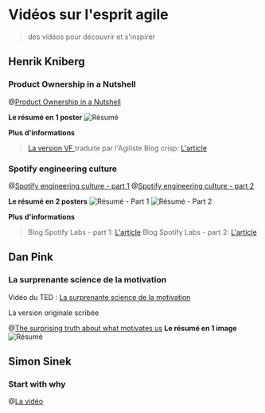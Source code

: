 # Vidéos sur l'esprit agile
> des vidéos pour découvrir et s'inspirer

## Henrik Kniberg

### Product Ownership in a Nutshell
@[Product Ownership in a Nutshell](https://www.youtube.com/watch?v=vkYEqz_MA5Y )

**Le résumé en 1 poster**
![Résumé](http://itsadeliverything.com/wordpress/images//Agile-Product-Ownership-in-a-Nutshell-drawing-by-Henrik-Kniberg.png)


**Plus d'informations**
>[La version VF ](http://www.agiliste.fr/lagilite-metier-en-2-mots/) traduite par l'Agiliste
>Blog crisp:  [L'article](http://blog.crisp.se/2012/10/25/henrikkniberg/agile-product-ownership-in-a-nutshell)


### Spotify engineering culture

@[Spotify engineering culture - part 1](https://vimeo.com/85490944)
@[Spotify engineering culture - part 2](https://vimeo.com/94950270)

**Le résumé en 2 posters**
![Résumé - Part 1](https://spotifylabscom.files.wordpress.com/2014/03/spotify-engineering-culture-part1.jpeg)
![Résumé - Part 2](https://spotifylabscom.files.wordpress.com/2014/09/spotify-engineering-culture-part2.jpeg)

**Plus d'informations**
>Blog Spotify Labs - part 1:  [L'article](https://labs.spotify.com/2014/03/27/spotify-engineering-culture-part-1/)
>Blog Spotify Labs - part 2:  [L'article](https://labs.spotify.com/2014/03/27/spotify-engineering-culture-part-2/)

## Dan Pink
### La surprenante science de la motivation
Vidéo du TED : [La surprenante science de la motivation](https://www.ted.com/talks/dan_pink_on_motivation?language=fr)

La version originale scribée

@[The surprising truth about what motivates us](https://www.youtube.com/watch?v=u6XAPnuFjJc)
**Le résumé en 1 image**
![Résumé](http://static1.squarespace.com/static/52f27f54e4b06e715ce0bf53/52f45d74e4b013e3f940c402/53179979e4b0c6f4c17aea07/1430471645681/)


## Simon Sinek
### Start with why
@[La vidéo](https://www.youtube.com/watch?v=sioZd3AxmnE)

